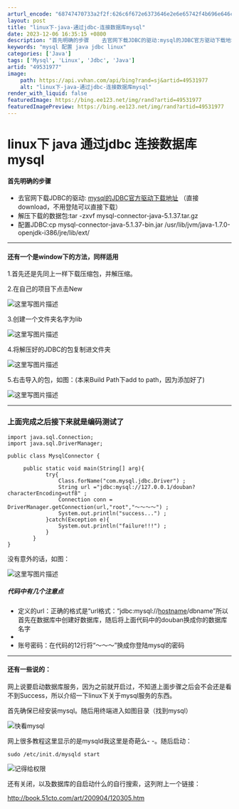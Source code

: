 ```yaml
---
arturl_encode: "68747470733a2f2f:626c6f672e6373646e2e6e65742f4b696e646c655f636f6465:2f61727469636c652f64657461696c732f3439353331393737"
layout: post
title: "linux下-java-通过jdbc-连接数据库mysql"
date: 2023-12-06 16:35:15 +0800
description: "首先明确的步骤    去官网下载JDBC的驱动:mysql的JDBC官方驱动下载地址（直接downl"
keywords: "mysql 配置 java jdbc linux"
categories: ['Java']
tags: ['Mysql', 'Linux', 'Jdbc', 'Java']
artid: "49531977"
image:
    path: https://api.vvhan.com/api/bing?rand=sj&artid=49531977
    alt: "linux下-java-通过jdbc-连接数据库mysql"
render_with_liquid: false
featuredImage: https://bing.ee123.net/img/rand?artid=49531977
featuredImagePreview: https://bing.ee123.net/img/rand?artid=49531977
---
```


# linux下 java 通过jdbc 连接数据库mysql

#### 首先明确的步骤

* 去官网下载JDBC的驱动:
  [mysql的JDBC官方驱动下载地址](http://dev.mysql.com/downloads/connector/j/5.1.html)
  （直接download，不用登陆可以直接下载）
* 解压下载的数据包:tar -zxvf mysql-connector-java-5.1.37.tar.gz
* 配置JDBC:cp mysql-connector-java-5.1.37-bin.jar /usr/lib/jvm/java-1.7.0-openjdk-i386/jre/lib/ext/

---

#### 还有一个是window下的方法，同样适用

1.首先还是先同上一样下载压缩包，并解压缩。
  
2.在自己的项目下点击New
  
![这里写图片描述](https://img-blog.csdn.net/20151031112228132)
  
  
  
3.创建一个文件夹名字为lib
  
![这里写图片描述](https://img-blog.csdn.net/20151031112335485)
  
  
  
4.将解压好的JDBC的包复制进文件夹
  
![这里写图片描述](https://img-blog.csdn.net/20151031112446288)
  
  
  
5.右击导入的包，如图：(本来Build Path下add to path，因为添加好了)
  
![这里写图片描述](https://img-blog.csdn.net/20151031112623451)

---

### 上面完成之后接下来就是编码测试了

```
import java.sql.Connection;
import java.sql.DriverManager;

public class MysqlConnector {  

     public static void main(String[] arg){
            try{
                Class.forName("com.mysql.jdbc.Driver") ;
                String url ="jdbc:mysql://127.0.0.1/douban?characterEncoding=utf8" ;
                Connection conn = DriverManager.getConnection(url,"root","～～～～") ;
                System.out.println("success...") ;
            }catch(Exception e){
                System.out.println("failure!!!") ;
            }
        }
}  

```

没有意外的话，如图：
  
![这里写图片描述](https://img-blog.csdn.net/20151031113253748)

##### 代码中有几个注意点

* 定义的url：正确的格式是“url格式：“jdbc:mysql://[hostname][:port]/dbname”所以首先在数据库中创建好数据库，随后将上面代码中的douban换成你的数据库名字
* [:port]:端口号可以不用，是在要的话用3306
* 账号密码：在代码的12行将“～～～”换成你登陆mysql的密码

---

#### 还有一些说的：

网上说要启动数据库服务，因为之前就开启过，不知道上面步骤之后会不会还是看不到Success，所以介绍一下linux下关于mysql服务的东西。
  
首先确保已经安装mysql。随后用终端进入如图目录（找到mysql）
  
![快看mysql](https://img-blog.csdn.net/20151031115338447)
  
网上很多教程这里显示的是mysqld我这里是奇葩么- -。随后启动：

```
sudo /etc/init.d/mysqld start
```

![记得给权限](https://img-blog.csdn.net/20151031115732507)

还有关闭，以及数据库的自启动什么的自行搜索，这列附上一个链接：
  
<http://book.51cto.com/art/200904/120305.htm>